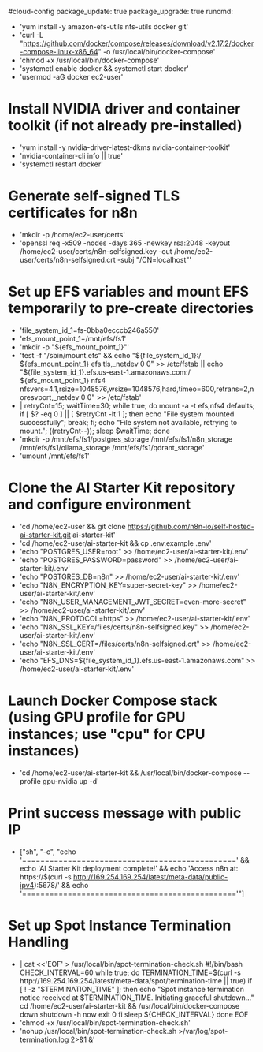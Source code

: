 #cloud-config
package_update: true
package_upgrade: true
runcmd:
  - 'yum install -y amazon-efs-utils nfs-utils docker git'
  - 'curl -L "https://github.com/docker/compose/releases/download/v2.17.2/docker-compose-linux-x86_64" -o /usr/local/bin/docker-compose'
  - 'chmod +x /usr/local/bin/docker-compose'
  - 'systemctl enable docker && systemctl start docker'
  - 'usermod -aG docker ec2-user'
  
  # Install NVIDIA driver and container toolkit (if not already pre-installed)
  - 'yum install -y nvidia-driver-latest-dkms nvidia-container-toolkit'
  - 'nvidia-container-cli info || true'
  - 'systemctl restart docker'
  
  # Generate self-signed TLS certificates for n8n
  - 'mkdir -p /home/ec2-user/certs'
  - 'openssl req -x509 -nodes -days 365 -newkey rsa:2048 -keyout /home/ec2-user/certs/n8n-selfsigned.key -out /home/ec2-user/certs/n8n-selfsigned.crt -subj "/CN=localhost"'
  
  # Set up EFS variables and mount EFS temporarily to pre-create directories
  - 'file_system_id_1=fs-0bba0ecccb246a550'
  - 'efs_mount_point_1=/mnt/efs/fs1'
  - 'mkdir -p "${efs_mount_point_1}"'
  - 'test -f "/sbin/mount.efs" && echo "${file_system_id_1}:/ ${efs_mount_point_1} efs tls,_netdev 0 0" >> /etc/fstab || echo "${file_system_id_1}.efs.us-east-1.amazonaws.com:/ ${efs_mount_point_1} nfs4 nfsvers=4.1,rsize=1048576,wsize=1048576,hard,timeo=600,retrans=2,noresvport,_netdev 0 0" >> /etc/fstab'
  - |
    retryCnt=15; waitTime=30;
    while true; do
      mount -a -t efs,nfs4 defaults;
      if [ $? -eq 0 ] || [ $retryCnt -lt 1 ]; then
        echo "File system mounted successfully";
        break;
      fi;
      echo "File system not available, retrying to mount.";
      ((retryCnt--));
      sleep $waitTime;
    done
  - 'mkdir -p /mnt/efs/fs1/postgres_storage /mnt/efs/fs1/n8n_storage /mnt/efs/fs1/ollama_storage /mnt/efs/fs1/qdrant_storage'
  - 'umount /mnt/efs/fs1'
  
  # Clone the AI Starter Kit repository and configure environment
  - 'cd /home/ec2-user && git clone https://github.com/n8n-io/self-hosted-ai-starter-kit.git ai-starter-kit'
  - 'cd /home/ec2-user/ai-starter-kit && cp .env.example .env'
  - 'echo "POSTGRES_USER=root" >> /home/ec2-user/ai-starter-kit/.env'
  - 'echo "POSTGRES_PASSWORD=password" >> /home/ec2-user/ai-starter-kit/.env'
  - 'echo "POSTGRES_DB=n8n" >> /home/ec2-user/ai-starter-kit/.env'
  - 'echo "N8N_ENCRYPTION_KEY=super-secret-key" >> /home/ec2-user/ai-starter-kit/.env'
  - 'echo "N8N_USER_MANAGEMENT_JWT_SECRET=even-more-secret" >> /home/ec2-user/ai-starter-kit/.env'
  - 'echo "N8N_PROTOCOL=https" >> /home/ec2-user/ai-starter-kit/.env'
  - 'echo "N8N_SSL_KEY=/files/certs/n8n-selfsigned.key" >> /home/ec2-user/ai-starter-kit/.env'
  - 'echo "N8N_SSL_CERT=/files/certs/n8n-selfsigned.crt" >> /home/ec2-user/ai-starter-kit/.env'
  - 'echo "EFS_DNS=${file_system_id_1}.efs.us-east-1.amazonaws.com" >> /home/ec2-user/ai-starter-kit/.env'
  
  # Launch Docker Compose stack (using GPU profile for GPU instances; use "cpu" for CPU instances)
  - 'cd /home/ec2-user/ai-starter-kit && /usr/local/bin/docker-compose --profile gpu-nvidia up -d'
  
  # Print success message with public IP
  - ["sh", "-c", "echo '===============================================' && echo 'AI Starter Kit deployment complete!' && echo 'Access n8n at: https://$(curl -s http://169.254.169.254/latest/meta-data/public-ipv4):5678/' && echo '==============================================='"]
  
  # Set up Spot Instance Termination Handling
  - |
    cat <<'EOF' > /usr/local/bin/spot-termination-check.sh
    #!/bin/bash
    CHECK_INTERVAL=60
    while true; do
      TERMINATION_TIME=$(curl -s http://169.254.169.254/latest/meta-data/spot/termination-time || true)
      if [ ! -z "$TERMINATION_TIME" ]; then
        echo "Spot instance termination notice received at $TERMINATION_TIME. Initiating graceful shutdown..."
        cd /home/ec2-user/ai-starter-kit && /usr/local/bin/docker-compose down
        shutdown -h now
        exit 0
      fi
      sleep ${CHECK_INTERVAL}
    done
    EOF
  - 'chmod +x /usr/local/bin/spot-termination-check.sh'
  - 'nohup /usr/local/bin/spot-termination-check.sh >/var/log/spot-termination.log 2>&1 &'
